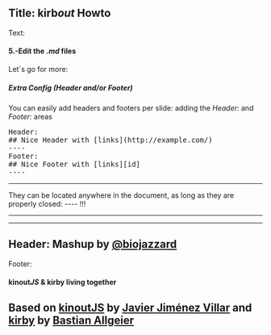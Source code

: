 Title: kirb*out* Howto
----
Text:
#### 5.-Edit the *.md* files
Let´s go for more:
##### Extra Config (Header and/or Footer)
You can easily add headers and footers per slide:
adding the *Header:* and *Footer:* areas
<pre>Header:
## Nice Header with [links](http://example.com/)
&#45;&#45;&#45;&#45;
Footer:
## Nice Footer with [links][id]
&#45;&#45;&#45;&#45;
</pre>
* * *
They can be located anywhere in the document,
as long as they are properly closed: _&#45;&#45;&#45;&#45;_ !!!
* * *
----
Header:
Mashup by [@biojazzard](https://github.com/biojazzard)
----
Footer:
#### kinout*JS* & kirby living together
Based on [kinoutJS](https://github.com/soyjavi/Kinout) by [Javier Jiménez Villar](https://github.com/soyjavi) and [kirby](https://github.com/bastianallgeier/kirbycms) by [Bastian Allgeier](https://github.com/bastianallgeier)
----
